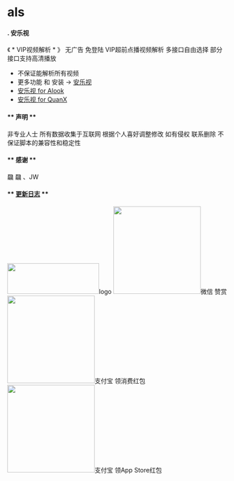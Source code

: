 # als

#### . 安乐视

《 * VIP视频解析 * 》
无广告 免登陆 VIP超前点播视频解析
多接口自由选择 部分接口支持高清播放
* 不保证能解析所有视频
* 更多功能 和 安装 -> [安乐视](https://greasyfork.org/zh-CN/scripts/453746-%E5%AE%89%E4%B9%90%E8%A7%86)
* [安乐视 for Alook](https://raw.githubusercontent.com/shling680/anls/main/scripts/%E5%AE%89%E4%B9%90%E8%A7%86.alook)
* [安乐视 for QuanX](https://raw.githubusercontent.com/shling680/anls/main/QuanX/anls_qx.conf)

####  ** 声明 ** 

非专业人士 所有数据收集于互联网
根据个人喜好调整修改 如有侵权 联系删除
不保证脚本的兼容性和稳定性

####  ** 感谢 ** 

飝 飝 、JW

####  ** [更新日志](https://github.com/shling680/anls/blob/main/QuanX/uplog.md) **

<img width="210px" height="70px" src="https://greasyfork.s3.us-east-2.amazonaws.com/ei1h373r3vykus1iqc9wzp8mx9ub"/>logo
<img width="200px" height="200px" src="https://greasyfork.s3.us-east-2.amazonaws.com/s212tkjjhh09iz4bcai0qi96qr4i"/>微信 赞赏
<img width="200px" height="200px" src="https://greasyfork.s3.us-east-2.amazonaws.com/lmbe6ryvwj29v6nry2jqzm4u5ynn"/>支付宝 领消费红包
<img width="200px" height="200px" src="https://greasyfork.s3.us-east-2.amazonaws.com/eia4vq8muxhhk15drhku8esy5fmc"/>支付宝 领App Store红包
